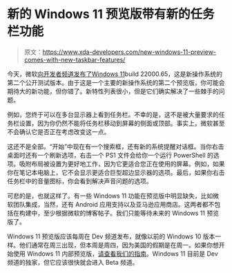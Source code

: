 # 新的 Windows 11 预览版带有新的任务栏功能

> 原文：<https://www.xda-developers.com/new-windows-11-preview-comes-with-new-taskbar-features/>

今天，微软[向开发者频道发布了](https://blogs.windows.com/windows-insider/2021/07/08/announcing-windows-11-insider-preview-build-22000-65/)[Windows 11](https://www.xda-developers.com/windows-11/)build 22000.65，这是新操作系统的第二个公开测试版本。由于这是一个主要的新操作系统的第二个预览版，你可能会期待大的新功能，但你错了。新特性列表很小，但是它们确实解决了一些棘手的问题。

例如，您终于可以在多台显示器上看到任务栏。不幸的是，这不是被大量要求的任务栏设置，因为你仍然不能将任务栏移动到屏幕的侧面或顶部。事实上，微软甚至不会确认它是否正在考虑改变这一点。

这还不是全部。“开始”中现在有一个搜索框，还有新的系统提醒对话框。当你右击桌面时还有一个刷新选项，右击一个 PS1 文件会给你一个运行 PowerShell 的选项。吸附布局被设置为更好地工作，因为它更适合您正在使用的屏幕。例如，如果你在笔记本电脑上，它不会显示更适合巨型超边显示器的选项。最后，如果你右击任务栏中的音量图标，你会看到解决声音问题的选项。

可悲的是，也就这样了。有一些 Windows 11 功能在预览版中明显缺失，比如微软团队集成，当然，还有 Android 应用支持以及亚马逊应用商店。这两者都不包括在构建中，至少根据微软的博客帖子。我们只能等待未来的 Windows 11 预览版了。

Windows 11 预览版应该每周在 Dev 频道发布，就像以前的 Windows 10 版本一样。他们通常在周三出现，但本周是周四，因为美国的假期是在周一。如果你想开始使用 Windows 11 内部预览版，[请查看我们的指南](https://www.xda-developers.com/download-windows-11/)。Windows 11 目前是 Dev 频道的独家，但它应该很快就会进入 Beta 频道。